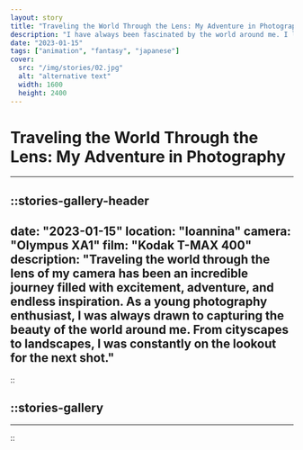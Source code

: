 ```yaml
---
layout: story
title: "Traveling the World Through the Lens: My Adventure in Photography"
description: "I have always been fascinated by the world around me. I love to travel and explore new places, and I have always been drawn to photography as a way to capture and share those experiences. In this blog post, I will share some of my favorite photos from my travels and talk about what photography means to me."
date: "2023-01-15"
tags: ["animation", "fantasy", "japanese"]
cover:
  src: "/img/stories/02.jpg"
  alt: "alternative text"
  width: 1600
  height: 2400
---
```


# Traveling the World Through the Lens: My Adventure in Photography

---

::stories-gallery-header
---
date: "2023-01-15"
location: "Ioannina"
camera: "Olympus XA1"
film: "Kodak T-MAX 400"
description: "Traveling the world through the lens of my camera has been an incredible journey filled with excitement, adventure, and endless inspiration. As a young photography enthusiast, I was always drawn to capturing the beauty of the world around me. From cityscapes to landscapes, I was constantly on the lookout for the next shot."
---
::

::stories-gallery
---
---
::